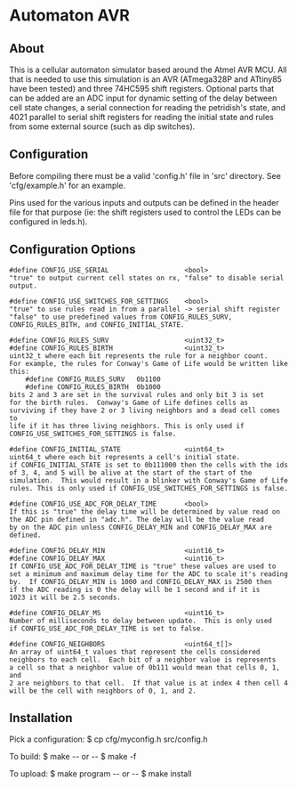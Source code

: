 Automaton AVR
=============

About
-----

This is a cellular automaton simulator based around the Atmel AVR MCU.
All that is needed to use this simulation is an AVR (ATmega328P and 
ATtiny85 have been tested) and three 74HC595 shift registers.  Optional 
parts that can be added are an ADC input for dynamic setting of the delay
between cell state changes, a serial connection for reading the petridish's
state, and 4021 parallel to serial shift registers for reading the initial
state and rules from some external source (such as dip switches).

Configuration
-------------
Before compiling there must be a valid 'config.h' file in 'src' directory.
See 'cfg/example.h' for an example.

Pins used for the various inputs and outputs can be defined in the header
file for that purpose (ie: the shift registers used to control the LEDs can
be configured in leds.h).

Configuration Options
---------------------

	#define CONFIG_USE_SERIAL					<bool>
	"true" to output current cell states on rx, "false" to disable serial
	output.

	#define	CONFIG_USE_SWITCHES_FOR_SETTINGS	<bool>
	"true" to use rules read in from a parallel -> serial shift register
	"false" to use predefined values from CONFIG_RULES_SURV,
	CONFIG_RULES_BITH, and CONFIG_INITIAL_STATE.

	#define	CONFIG_RULES_SURV					<uint32_t>
	#define	CONFIG_RULES_BIRTH					<uint32_t>
	uint32_t where each bit represents the rule for a neighbor count.
	For example, the rules for Conway's Game of Life would be written like
	this:
		#define	CONFIG_RULES_SURV	0b1100
		#define CONFIG_RULES_BIRTH	0b1000
	bits 2 and 3 are set in the survival rules and only bit 3 is set
	for the birth rules.  Conway's Game of Life defines cells as
	surviving if they have 2 or 3 living neighbors and a dead cell comes to
	life if it has three living neighbors. This is only used if
	CONFIG_USE_SWITCHES_FOR_SETTINGS is false.

	#define	CONFIG_INITIAL_STATE				<uint64_t>
	uint64_t where each bit represents a cell's initial state.
	if CONFIG_INITIAL_STATE is set to 0b111000 then the cells with the ids
	of 3, 4, and 5 will be alive at the start of the start of the
	simulation.  This would result in a blinker with Conway's Game of Life
	rules. This is only used if CONFIG_USE_SWITCHES_FOR_SETTINGS is false.

	#define	CONFIG_USE_ADC_FOR_DELAY_TIME		<bool>
	If this is "true" the delay time will be determined by value read on
	the ADC pin defined in "adc.h". The delay will be the value read
	by on the ADC pin unless CONFIG_DELAY_MIN and CONFIG_DELAY_MAX are
	defined.

	#define CONFIG_DELAY_MIN					<uint16_t>
	#define	CONFIG_DELAY_MAX					<uint16_t>
	If CONFIG_USE_ADC_FOR_DELAY_TIME is "true" these values are used to
	set a minimum and maximum delay time for the ADC to scale it's reading
	by.  If CONFIG_DELAY_MIN is 1000 and CONFIG_DELAY_MAX is 2500 then
	if the ADC reading is 0 the delay will be 1 second and if it is 
	1023 it will be 2.5 seconds.

	#define CONFIG_DELAY_MS 					<uint16_t>
	Number of milliseconds to delay between update.  This is only used
	if CONFIG_USE_ADC_FOR_DELAY_TIME is set to false.

	#define CONFIG_NEIGHBORS					<uint64_t[]>
	An array of uint64_t values that represent the cells considered 
	neighbors to each cell.  Each bit of a neighbor value is represents
	a cell so that a neighbor value of 0b111 would mean that cells 0, 1, and
	2 are neighbors to that cell.  If that value is at index 4 then cell 4
	will be the cell with neighbors of 0, 1, and 2.

Installation
------------
Pick a configuration:
    $ cp cfg/myconfig.h src/config.h

To build:
	$ make
	-- or --
    $ make -f <Makefile>

To upload:
    $ make program
	-- or --
	$ make install
